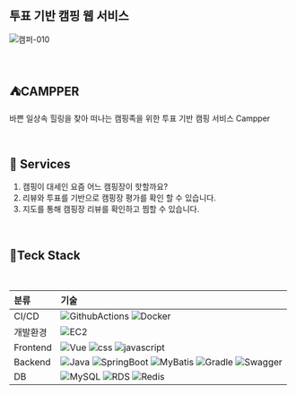## 투표 기반 캠핑 웹 서비스 
![캠퍼-010](https://github.com/camping-us/.github/assets/62806067/5abe3b6c-0620-4883-8792-5cb7caf4161b)

<br/>

## ⛺CAMPPER

바쁜 일상속 힐링을 찾아 떠나는 캠핑족을 위한 투표 기반 캠핑 서비스 Campper

<br/>

## 🚀 Services

1. 캠핑이 대세인 요즘 어느 캠핑장이 핫할까요?
2. 리뷰와 투표를 기반으로 캠핑장 평가를 확인 할 수 있습니다.
3. 지도를 통해 캠핑장 리뷰를 확인하고 찜할 수 있습니다.

<br/>

## 🔧Teck Stack

<br/>

| 분류     | 기술                                                                                                                                                                                                                                                                                                                                                                                                                                                                                                                       |
| :------- | :------------------------------------------------------------------------------------------------------------------------------------------------------------------------------------------------------------------------------------------------------------------------------------------------------------------------------------------------------------------------------------------------------------------------------------------------------------------------------------------------------------------------- |
| CI/CD    | ![GithubActions](https://img.shields.io/badge/github%20actions-2088FF?style=for-the-badge&logo=githubactions&logoColor=white) ![Docker](https://img.shields.io/badge/docker-2496ED?style=for-the-badge&logo=docker&logoColor=white)                                                                                                                                                                                                                                                                                        |
| 개발환경 | ![EC2](https://img.shields.io/badge/ec2-FF9900?style=for-the-badge&logo=amazonec2&logoColor=white)                                                                                                                                                                                                                                                                                                                                                                                                                         |
| Frontend | ![Vue](https://img.shields.io/badge/Vue.js-35495E?style=for-the-badge&logo=vuedotjs&logoColor=4FC08D) ![css](https://img.shields.io/badge/CSS3-1572B6?style=for-the-badge&logo=css3&logoColor=white) ![javascript](https://img.shields.io/badge/JavaScript-F7DF1E?style=for-the-badge&logo=javascript&logoColor=black)                                                                                                                                                                                                     |
| Backend  | ![Java](https://img.shields.io/badge/java-007396?style=for-the-badge&logo=java&logoColor=white) ![SpringBoot](https://img.shields.io/badge/spring%20boot-6DB33F?style=for-the-badge&logo=springboot&logoColor=white) ![MyBatis](https://img.shields.io/badge/mybatis-000000?style=for-the-badge&logo=mybatis&logoColor=white) ![Gradle](https://img.shields.io/badge/gradle-02303A?style=for-the-badge&logo=gradle&logoColor=white) ![Swagger](https://img.shields.io/badge/swagger-gray?style=for-the-badge&logo=swagger) |
| DB       | ![MySQL](https://img.shields.io/badge/mysql-4479A1?style=for-the-badge&logo=mysql&logoColor=white) ![RDS](https://img.shields.io/badge/rds-527FFF?style=for-the-badge&logo=amazonrds&logoColor=white) ![Redis](https://img.shields.io/badge/Redis-DC382D?style=for-the-badge&logo=Redis&logoColor=white)                                                                                                                                                                                                                   |
